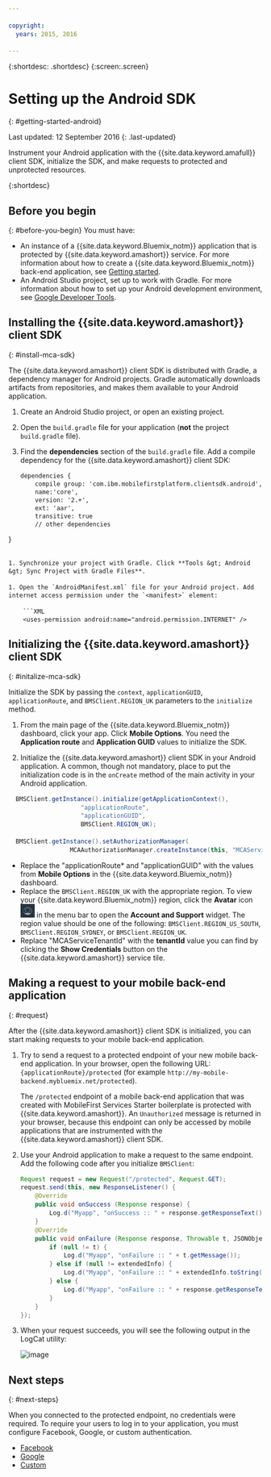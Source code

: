 ```yaml
---

copyright:
  years: 2015, 2016
  
---
```

{:shortdesc: .shortdesc}
{:screen:.screen}


# Setting up the Android SDK
{: #getting-started-android}

Last updated: 12 September 2016
{: .last-updated}


Instrument your Android application with the {{site.data.keyword.amafull}} client SDK, initialize the SDK, and make requests to protected and unprotected resources.

{:shortdesc}

## Before you begin
{: #before-you-begin}
You must have:
* An instance of a  {{site.data.keyword.Bluemix_notm}} application that is protected by {{site.data.keyword.amashort}} service. For more information about how to create a {{site.data.keyword.Bluemix_notm}} back-end application, see [Getting started](index.html).
* An Android Studio project, set up to work with Gradle. For more information about how to set up your Android development environment, see [Google Developer Tools](http://developer.android.com/sdk/index.html).

## Installing the {{site.data.keyword.amashort}} client SDK
{: #install-mca-sdk}

The {{site.data.keyword.amashort}} client SDK is distributed with Gradle, a dependency manager for Android projects. Gradle automatically downloads artifacts from repositories, and makes them available to your Android application.

1. Create an Android Studio project, or open an existing project.

1. Open the `build.gradle` file for your application (**not** the project `build.gradle` file).

1. Find the **dependencies** section of the `build.gradle` file.  Add a compile dependency for the {{site.data.keyword.amashort}} client SDK:

	```Gradle
	dependencies {
		compile group: 'com.ibm.mobilefirstplatform.clientsdk.android',    
        name:'core',
        version: '2.+',
        ext: 'aar',
        transitive: true
    	// other dependencies  
}
```

1. Synchronize your project with Gradle. Click **Tools &gt; Android &gt; Sync Project with Gradle Files**.

1. Open the `AndroidManifest.xml` file for your Android project. Add internet access permission under the `<manifest>` element:

	```XML
	<uses-permission android:name="android.permission.INTERNET" />
```

## Initializing the {{site.data.keyword.amashort}} client SDK
{: #initalize-mca-sdk}

Initialize the SDK by passing the `context`, `applicationGUID`, `applicationRoute`, and `BMSClient.REGION_UK` parameters to the `initialize` method.

1. From the main page of the {{site.data.keyword.Bluemix_notm}} dashboard, click your app. Click **Mobile Options**. You need the **Application route** and **Application GUID** values to initialize the SDK.

2. Initialize the {{site.data.keyword.amashort}} client SDK in your Android application.  A common, though not mandatory, place to put the initialization code is in the `onCreate` method of the main activity in your Android application.

```Java
  BMSClient.getInstance().initialize(getApplicationContext(),
					"applicationRoute",
					"applicationGUID",
					BMSClient.REGION_UK);
					
  BMSClient.getInstance().setAuthorizationManager(
                 MCAAuthorizationManager.createInstance(this, "MCAServiceTenantId"));

```

  * Replace the "applicationRoute* and "applicationGUID" with the values from **Mobile Options** in the {{site.data.keyword.Bluemix_notm}} dashboard.
  * Replace the `BMSClient.REGION_UK` with the appropriate region.  To view your {{site.data.keyword.Bluemix_notm}} region, click the **Avatar** icon ![Avatar icon](images/face.jpg "Avatar icon")  in the menu bar to open the **Account and Support** widget. The region value should be one of the following: `BMSClient.REGION_US_SOUTH`,  `BMSClient.REGION_SYDNEY`, or `BMSClient.REGION_UK`.
  * Replace "MCAServiceTenantId" with the **tenantId** value you can find by clicking the **Show Credentials** button on the  {{site.data.keyword.amashort}} service tile.

## Making a request to your mobile back-end application
{: #request}

After the {{site.data.keyword.amashort}} client SDK is initialized, you can start making requests to your mobile back-end application.

1. Try to send a request to a protected endpoint of your new mobile back-end application. In your browser, open the following URL: `{applicationRoute}/protected` (for example `http://my-mobile-backend.mybluemix.net/protected`).
	
	The `/protected` endpoint of a mobile back-end application that was created with MobileFirst Services Starter boilerplate is protected with {{site.data.keyword.amashort}}. An `Unauthorized` message is returned in your browser, because this endpoint can only be accessed by mobile applications that are instrumented with the {{site.data.keyword.amashort}} client SDK.

1. Use your Android application to make a request to the same endpoint. Add the following code after you initialize `BMSClient`:

	```Java
	Request request = new Request("/protected", Request.GET);
	request.send(this, new ResponseListener() {
		@Override
		public void onSuccess (Response response) {
			Log.d("Myapp", "onSuccess :: " + response.getResponseText());
		}
		@Override
		public void onFailure (Response response, Throwable t, JSONObject extendedInfo) {
			if (null != t) {
				Log.d("Myapp", "onFailure :: " + t.getMessage());
			} else if (null != extendedInfo) {
				Log.d("Myapp", "onFailure :: " + extendedInfo.toString());
			} else {
				Log.d("Myapp", "onFailure :: " + response.getResponseText());
			}
		}
	});
	```

1. When your request succeeds, you will see the following output in the LogCat utility:

	![image](images/getting-started-android-success.png)

## Next steps
{: #next-steps}

When you connected to the protected endpoint, no credentials were required. To require your users to log in to your application, you must configure Facebook, Google, or custom authentication.
* [Facebook](facebook-auth-android.html)
* [Google](google-auth-android.html)
* [Custom](custom-auth-android.html)
